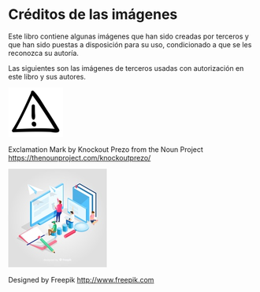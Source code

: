 # Créditos de las imágenes

Este libro contiene algunas imágenes que han sido creadas por terceros y que han sido puestas a disposición para su uso, condicionado a que se les reconozca su autoría.

Las siguientes son las imágenes de terceros usadas con autorización en este libro y sus autores.

![](./sources/exclamation_mark.png)

Exclamation Mark by Knockout Prezo from the Noun Project
<https://thenounproject.com/knockoutprezo/>



![](./sources/portada_small.jpg)

Designed by Freepik
<http://www.freepik.com>

